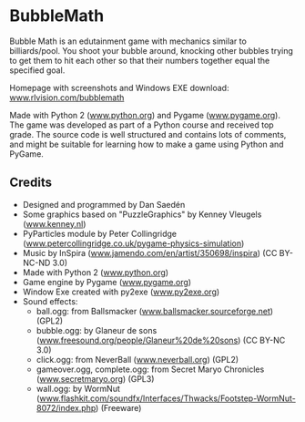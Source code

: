 BubbleMath
==========

Bubble Math is an edutainment game with mechanics similar to billiards/pool. You shoot your bubble around, knocking other bubbles trying to get them to hit each other so that their numbers together equal the specified goal.

Homepage with screenshots and Windows EXE download: www.rlvision.com/bubblemath

Made with Python 2 (www.python.org) and Pygame (www.pygame.org). The game was developed as part of a Python course and received top grade. The source code is well structured and contains lots of comments, and might be suitable for learning how to make a game using Python and PyGame.

## Credits

* Designed and programmed by Dan Saedén
* Some graphics based on "PuzzleGraphics" by Kenney Vleugels (www.kenney.nl)
* PyParticles module by Peter Collingridge (www.petercollingridge.co.uk/pygame-physics-simulation)
* Music by InSpira (www.jamendo.com/en/artist/350698/inspira) (CC BY-NC-ND 3.0)
* Made with Python 2 (www.python.org)
* Game engine by Pygame (www.pygame.org)
* Window Exe created with py2exe (www.py2exe.org)
* Sound effects:
  * ball.ogg: from Ballsmacker (www.ballsmacker.sourceforge.net) (GPL2)
  * bubble.ogg: by Glaneur de sons (www.freesound.org/people/Glaneur%20de%20sons) (CC BY-NC 3.0)
  * click.ogg: from NeverBall (www.neverball.org) (GPL2)
  * gameover.ogg, complete.ogg: from Secret Maryo Chronicles (www.secretmaryo.org) (GPL3)
  * wall.ogg: by WormNut (www.flashkit.com/soundfx/Interfaces/Thwacks/Footstep-WormNut-8072/index.php) (Freeware)
